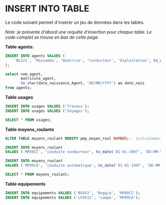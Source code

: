 # INSERT INTO TABLE

Le code suivant permet d'insérer un jeu de données dans les tables.

_Note :je présente d'abord une requête d'insertion pour chaque table. Le code complet se trouve en bas de cette page._

__Table agents:__
```sql
INSERT INTO agents VALUES (
    'NL521', 'Massamba', 'Beatrice', 'Conducteur', 'Exploitation', to_date('1980-12-03', 'YYYY-MM-DD'), 0752414587
);

select nom_agent, 
       matricule_agent, 
       to_char(date_naissance_Agent, 'DD/MM/YYYY') as date_nais
from agents;
```

__Table usages__
```sql
INSERT INTO usages VALUES ('Travaux');
INSERT INTO usages VALUES ('Voyages');

SELECT * FROM usages;
```

__Table moyens_roulants__
```sql
ALTER TABLE moyens_roulant MODIFY pmp_moyen_roul NUMBER;-- initialement de type 'date', le champ pmp_moyen_roulant est modifié en type 'number'

INSERT INTO moyens_roulant 
VALUES ('MP89CC', 'conduite conducteur', to_date('01-01-1997', 'DD-MM-YYYY'), to_date('1997-02-01', 'YYYY-MM-DD'), null, 150000, 'Voyages');

INSERT INTO moyens_roulant 
VALUES ('MP89CA', 'conduite automatique', to_date('01-01-1997', 'DD-MM-YYYY'), to_date('1997-02-01', 'YYYY-MM-DD'), null, 150000, 'Voyages');

SELECT * FROM moyens_roulant;
```

__Table equipements__
```sql
INSERT INTO equipements VALUES ('BG452', 'Boggie', 'MP89CC');
INSERT INTO equipements VALUES ('LP4512', 'Lampe', 'MP89CA');
```
